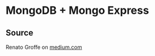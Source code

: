 # MongoDB + Mongo Express

## Source
Renato Groffe on [medium.com](https://medium.com/@renato.groffe/mongodb-mongo-express-docker-compose-montando-rapidamente-um-ambiente-para-uso-824f25ca6957)
